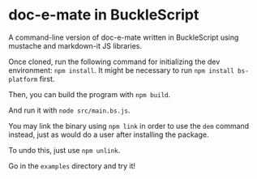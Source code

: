 # doc-e-mate in BuckleScript
A command-line version of doc-e-mate written in BuckleScript using mustache and markdown-it JS libraries.

Once cloned, run the following command for initializing the dev environment:
`npm install`. It might be necessary to run `npm install bs-platform` first.

Then, you can build the program with `npm build`.

And run it with `node src/main.bs.js`.

You may link the binary using `npm link` in order to use the `dem` command
instead, just as would do a user after installing the package.

To undo this, just use `npm unlink`.

Go in the `examples` directory and try it!

